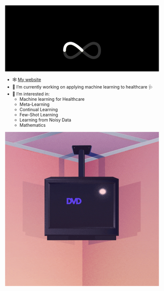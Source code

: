 <p align="center">
  <a href="https://alexcapstick.github.io">
    <img width="600" src="https://github.com/alexcapstick/alexcapstick/blob/main/alex-capstick.gif">
  </a>
</p>



- 🕸️ [My website](https://alexcapstick.github.io)
- 🔭 I’m currently working on applying machine learning to healthcare 🩺
- 🌱 I’m interested in:
  - Machine learning for Healthcare
  - Meta-Learning
  - Continual Learning
  - Few-Shot Learning
  - Learning from Noisy Data
  - Mathematics


<p align="center">
  <a href="https://alexcapstick.github.io">
    <img width="600" src="https://github.com/alexcapstick/alexcapstick/blob/main/dvd_corner.gif">
  </a>
</p>



<!--
**alexcapstick/alexcapstick** is a ✨ _special_ ✨ repository because its `README.md` (this file) appears on your GitHub profile.

Here are some ideas to get you started:

- 🔭 I’m currently working on ...
- 🌱 I’m currently learning ...
- 👯 I’m looking to collaborate on ...
- 🤔 I’m looking for help with ...
- 💬 Ask me about ...
- 📫 How to reach me: ...
- 😄 Pronouns: ...
- ⚡ Fun fact: ...
-->


